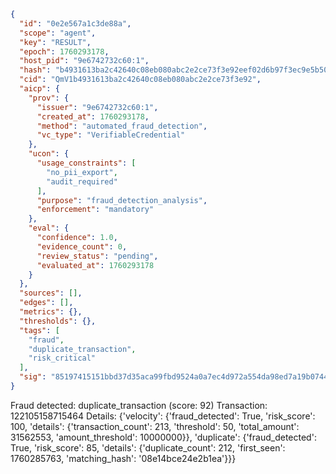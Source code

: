```json
{
  "id": "0e2e567a1c3de88a",
  "scope": "agent",
  "key": "RESULT",
  "epoch": 1760293178,
  "host_pid": "9e6742732c60:1",
  "hash": "b4931613ba2c42640c08eb080abc2e2ce73f3e92eef02d6b97f3ec9e5b50cf68",
  "cid": "QmV1b4931613ba2c42640c08eb080abc2e2ce73f3e92",
  "aicp": {
    "prov": {
      "issuer": "9e6742732c60:1",
      "created_at": 1760293178,
      "method": "automated_fraud_detection",
      "vc_type": "VerifiableCredential"
    },
    "ucon": {
      "usage_constraints": [
        "no_pii_export",
        "audit_required"
      ],
      "purpose": "fraud_detection_analysis",
      "enforcement": "mandatory"
    },
    "eval": {
      "confidence": 1.0,
      "evidence_count": 0,
      "review_status": "pending",
      "evaluated_at": 1760293178
    }
  },
  "sources": [],
  "edges": [],
  "metrics": {},
  "thresholds": {},
  "tags": [
    "fraud",
    "duplicate_transaction",
    "risk_critical"
  ],
  "sig": "85197415151bbd37d35aca99fbd9524a0a7ec4d972a554da98ed7a19b0744273"
}
```

Fraud detected: duplicate_transaction (score: 92)
Transaction: 122105158715464
Details: {'velocity': {'fraud_detected': True, 'risk_score': 100, 'details': {'transaction_count': 213, 'threshold': 50, 'total_amount': 31562553, 'amount_threshold': 10000000}}, 'duplicate': {'fraud_detected': True, 'risk_score': 85, 'details': {'duplicate_count': 212, 'first_seen': 1760285763, 'matching_hash': '08e14bce24e2b1ea'}}}